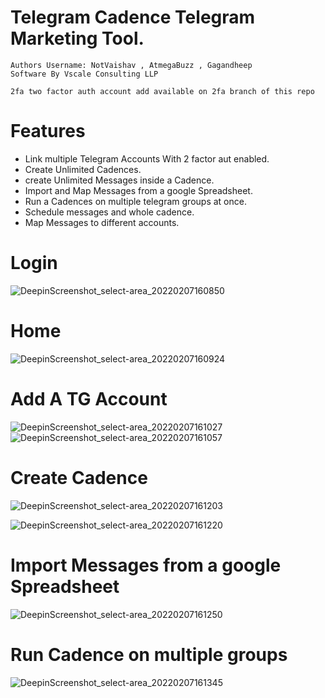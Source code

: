 # Telegram Cadence Telegram Marketing Tool.
```
Authors Username: NotVaishav , AtmegaBuzz , Gagandheep
Software By Vscale Consulting LLP
```
```
2fa two factor auth account add available on 2fa branch of this repo
```

# Features
  - Link multiple Telegram Accounts With 2 factor aut enabled.
  - Create Unlimited Cadences.
  - create Unlimited Messages inside a Cadence.
  - Import and Map Messages from a google Spreadsheet.
  - Run a Cadences on multiple telegram groups at once.
  - Schedule messages and whole cadence.
  - Map Messages to different accounts.

# Login
![DeepinScreenshot_select-area_20220207160850](https://user-images.githubusercontent.com/68425016/152773963-95e6807b-bdac-494f-b3dd-fd20514164a2.png)

# Home
![DeepinScreenshot_select-area_20220207160924](https://user-images.githubusercontent.com/68425016/152774049-30947798-aa93-4530-b4be-6de3c9a504f1.png)

# Add A TG Account
![DeepinScreenshot_select-area_20220207161027](https://user-images.githubusercontent.com/68425016/152774160-34a30d38-ee2f-483e-9382-3dde495267a7.png)
![DeepinScreenshot_select-area_20220207161057](https://user-images.githubusercontent.com/68425016/152774189-37ad4f02-0b59-4a4e-b975-43b8946fa5db.png)

# Create Cadence 
![DeepinScreenshot_select-area_20220207161203](https://user-images.githubusercontent.com/68425016/152774253-7ae4584c-c0b4-40b1-8c64-f207df44ece6.png)

![DeepinScreenshot_select-area_20220207161220](https://user-images.githubusercontent.com/68425016/152774295-7401a260-e0e2-48e7-a768-cd82a2c7c08f.png)

# Import Messages from a google Spreadsheet
![DeepinScreenshot_select-area_20220207161250](https://user-images.githubusercontent.com/68425016/152774398-f1b0b237-ed7f-4236-a195-80401b8434db.png)

# Run Cadence on multiple groups
![DeepinScreenshot_select-area_20220207161345](https://user-images.githubusercontent.com/68425016/152774466-d7437773-acf2-4404-9936-5b76e0251ccb.png)
